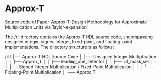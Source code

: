# Approx-T
Source code of Paper ‘Approx-T: Design Methodology for Approximate Multiplication Units via Taylor-expansion’.

The /rtl directory contains the Approx-T HDL source code, encompassing unsigned integer, signed integer, fixed-point, and floating-point implementations. 
The directory structure is as follows:

/rtl
├── Approx-T HDL Source Code
│   ├── Unsigned Integer Multiplication
│   │   ├── Approx_T
│   │   ├── leading_one_detector
│   │   ├── bit_mask_sel
│   │
│   ├── Signed Integer Multiplication / Fixed-Point Multiplication
│   │
│   └── Floating-Point Multiplication
│       └── Approx_T


            
            
